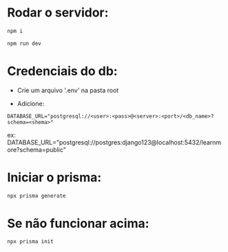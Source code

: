 # Rodar o servidor:

```bash
npm i
```

```bash
npm run dev
```

# Credenciais do db:

- Crie um arquivo '.env' na pasta root

- Adicione:

```prisma
DATABASE_URL="postgresql://<user>:<pass>@<server>:<port>/<db_name>?schema=<shema>"
```
ex: DATABASE_URL="postgresql://postgres:django123@localhost:5432/learnmore?schema=public"

# Iniciar o prisma:

```bash
npx prisma generate
```

# Se não funcionar acima:

```bash
npx prisma init
```